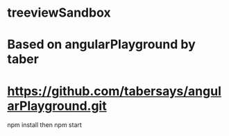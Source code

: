 # treeviewSandbox

# Based on angularPlayground by taber

# https://github.com/tabersays/angularPlayground.git

npm install
then 
npm start
